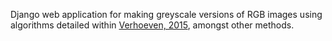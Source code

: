 Django web application for making greyscale versions of RGB images using algorithms detailed within [Verhoeven, 2015](http://www.int-arch-photogramm-remote-sens-spatial-inf-sci.net/XL-5-W4/307/2015/isprsarchives-XL-5-W4-307-2015.pdf), amongst other methods.
